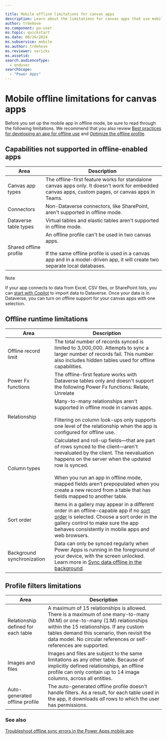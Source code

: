 ```yaml
---

title: Mobile offline limitations for canvas apps
description: Learn about the limitations for canvas apps that use mobile offline.
author: trdehove
ms.component: pa-user
ms.topic: quickstart
ms.date: 08/26/2024
ms.subservice: mobile
ms.author: trdehove
ms.reviewer: sericks
ms.assetid: 
search.audienceType: 
  - enduser
searchScope:
  - "Power Apps"
---
```


# Mobile offline limitations for canvas apps

Before you set up the mobile app in offline mode, be sure to read through the following limitations. We recommend that you also review [Best practices for developing an app for offline use](best-practices-offline.md) and [Optimize the offline profile](mobile-offline-guidelines.md).

## Capabilities not supported in offline-enabled apps

|Area |Description|  
|-------------|---------|  
| Canvas app types|The offline-first feature works for standalone canvas apps only. It doesn't work for embedded canvas apps, custom pages, or canvas apps in Teams.|
|Connectors|Non-Dataverse connectors, like SharePoint, aren't supported in offline mode.|
|Dataverse table types| Virtual tables and elastic tables aren't supported in offline mode.|
|Shared offline profile| An offline profile can't be used in two canvas apps.<br><br>If the same offline profile is used in a canvas app and in a model-driven app, it will create two separate local databases. |

> [!NOTE]
> If your app connects to data from Excel, CSV files, or SharePoint lists, you can [start with Copilot](/power-apps/maker/data-platform/create-edit-entities-portal?#tabpanel_1_sharepoint) to import data to Dataverse. Once your data is in Dataverse, you can turn on offline support for your canvas apps with one selection.

## Offline runtime limitations


|Area |Description|  
|-------------|---------| 
|Offline record limit|The total number of records synced is limited to 3,000,000. Attempts to sync a larger number of records fail. This number also includes hidden tables used for offline capabilities.|
| Power Fx functions|The offline-first feature works with Dataverse tables only and doesn't support the following Power Fx functions: Relate, Unrelate |
|Relationship |Many-to-many relationships aren't supported in offline mode in canvas apps.<br><br>Filtering on column look-ups only supports one level of the relationship when the app is configured for offline use.|
|Column types |Calculated and roll-up fields&mdash;that are part of rows synced to the client&mdash;aren't reevaluated by the client. The reevaluation happens on the server when the updated row is synced.<br><br>When you run an app in offline mode, mapped fields aren’t prepopulated when you create a new record from a table that has fields mapped to another table.|
|Sort order|Items in a gallery may appear in a different order in an offline-capable app if no [sort order](/power-platform/power-fx/reference/function-sort) is selected. Choose a sort order in the gallery control to make sure the app behaves consistently in mobile apps and web browsers.|
|Background synchronization|Data can only be synced regularly when Power Apps is running in the foreground of your device, with the screen unlocked. Learn more in [Sync data offline in the background](sync-data-offline-background.md).|

## Profile filters limitations

|Area |Description|  
|-------------|---------|  
|Relationship defined for each table|A maximum of 15 relationships is allowed. There is a maximum of one many-to-many (M:M) or one-to-many (1:M) relationships within the 15 relationships. If any custom tables demand this scenario, then revisit the data model. No circular references or self-references are supported.|
|Images and files|Images and files are subject to the same limitations as any other table. Because of implicitly defined relationships, an offline profile can only contain up to 14 image columns, across all entities.|
|Auto-generated offline profile| The auto-generated offline profile doesn't handle filters. As a result, for each table used in the app, it downloads *all* rows to which the user has permissions.|

### See also
[Troubleshoot offline sync errors in the Power Apps mobile app](/troubleshoot/power-platform/power-apps/mobile-apps/mobile-offline-troubleshooting)
